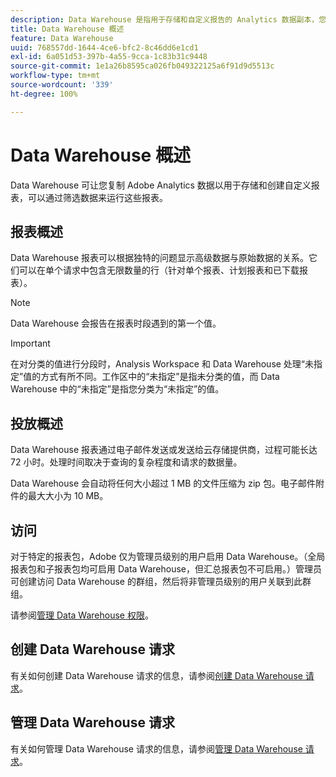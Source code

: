 ```yaml
---
description: Data Warehouse 是指用于存储和自定义报告的 Analytics 数据副本，您可以通过筛选来运行这些数据。 您可以根据独特的问题，请求报告显示高级数据与原始数据的关系。 Data Warehouse 报表通过电子邮件发送或发送给云存储提供商，过程可能长达 72 小时。处理时间取决于查询的复杂程度和请求的数据量。
title: Data Warehouse 概述
feature: Data Warehouse
uuid: 768557dd-1644-4ce6-bfc2-8c46dd6e1cd1
exl-id: 6a051d53-397b-4a55-9cca-1c83b31c9448
source-git-commit: 1e1a26b8595ca026fb049322125a6f91d9d5513c
workflow-type: tm+mt
source-wordcount: '339'
ht-degree: 100%

---
```


# Data Warehouse 概述

Data Warehouse 可让您复制 Adobe Analytics 数据以用于存储和创建自定义报表，可以通过筛选数据来运行这些报表。

## 报表概述

Data Warehouse 报表可以根据独特的问题显示高级数据与原始数据的关系。它们可以在单个请求中包含无限数量的行（针对单个报表、计划报表和已下载报表）。

>[!NOTE]
>
>Data Warehouse 会报告在报表时段遇到的第一个值。

>[!IMPORTANT]
>
>在对分类的值进行分段时，Analysis Workspace 和 Data Warehouse 处理“未指定”值的方式有所不同。工作区中的“未指定”是指未分类的值，而 Data Warehouse 中的“未指定”是指您分类为“未指定”的值。

## 投放概述

Data Warehouse 报表通过电子邮件发送或发送给云存储提供商，过程可能长达 72 小时。处理时间取决于查询的复杂程度和请求的数据量。

Data Warehouse 会自动将任何大小超过 1 MB 的文件压缩为 zip 包。电子邮件附件的最大大小为 10 MB。

## 访问

对于特定的报表包，Adobe 仅为管理员级别的用户启用 Data Warehouse。（全局报表包和子报表包均可启用 Data Warehouse，但汇总报表包不可启用。）管理员可创建访问 Data Warehouse 的群组，然后将非管理员级别的用户关联到此群组。

请参阅[管理 Data Warehouse 权限](/help/export/data-warehouse/t-dw-group.md)。

## 创建 Data Warehouse 请求

有关如何创建 Data Warehouse 请求的信息，请参阅[创建 Data Warehouse 请求](/help/export/data-warehouse/create-request/t-dw-create-request.md)。

## 管理 Data Warehouse 请求

有关如何管理 Data Warehouse 请求的信息，请参阅[管理 Data Warehouse 请求](/help/export/data-warehouse/data-warehouse-requests-manage.md)。

